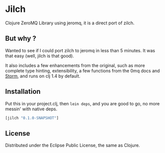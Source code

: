 # Jilch

Clojure ZeroMQ Library using jeromq, it is a direct port of zilch.

## But why ?

Wanted to see if I could port zilch to jeromq in less than 5 minutes.
It was that easy (well, jilch is that good).

It also includes a few enhancements from the original, such as more complete
type hinting, extensibility, a few functions from the 0mq docs and
[Storm](https://github.com/nathanmarz/storm), and runs on clj 1.4 by default.

## Installation

Put this in your project.clj, then `lein deps`, and you are good to go, no more messin'
with native deps.

```clojure
[jilch "0.1.0-SNAPSHOT"]
```
## License

Distributed under the Eclipse Public License, the same as Clojure.
